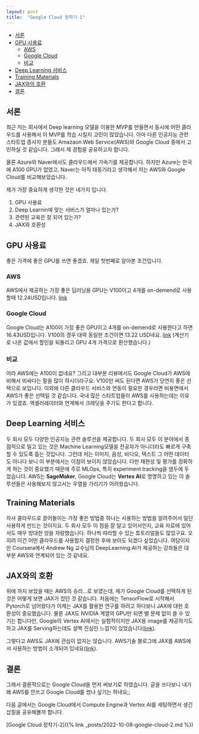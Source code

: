 ```yaml
---
layout: post
title:  "Google Cloud 정착기-1"
---
```

- [서론](#서론)
- [GPU 사용료](#gpu-사용료)
  - [AWS](#aws)
  - [Google Cloud](#google-cloud)
  - [비교](#비교)
- [Deep Learning 서비스](#deep-learning-서비스)
- [Training Materials](#training-materials)
- [JAX와의 호환](#jax와의-호환)
- [결론](#결론)

## 서론

최근 저는 회사에서 Deep learning 모델을 이용한 MVP를 만들면서 동시에 어떤 클라우드를 사용해서 이 MVP를 학습 시킬지 고민이 많았습니다. 아마 다른 인공지능 관련 스타트업 종사자 분들도 Amazaon Web Service(AWS)와 Google Cloud 중에서 고민하실 것 같습니다. 그래서 제 경험을 공유하고자 합니다.

물론 Azure와 Naver에서도 클라우드에서 가속기를 제공합니다. 하지만 Azure는 한국에 A100 GPU가 없었고, Naver는 아직 태동기라고 생각해서 저는 AWS와 Google Cloud를 비교해보았습니다.

제가 가장 중요하게 생각한 것은 네가지 입니다.

1. GPU 사용료
2. Deep Learnin에 맞는 서비스가 얼마나 있는가?
3. 관련된 교육은 잘 되어 있는가?
4. JAX와 호환성

## GPU 사용료

좋은 가격에 좋은 GPU를 쓰면 좋겠죠. 제일 첫번째로 알아본 조건입니다.

### AWS

AWS에서 제공하는 가장 좋은 딥러닝용 GPU는 V100이고 4개를 on-demend로 사용할때 12.24USD입니다. [link](https://aws.amazon.com/ko/ec2/instance-types/p3/)

### Google Cloud

Google Cloud는 A100이 가장 좋은 GPU이고 4개를 on-demend로 사용한다고 하면 16.43USD입니다. V100의 경우 대략 동일한 조건이면 13.22 USD네요. [link](https://cloud.google.com/products/calculator/#id=75c81209-52af-4421-aac0-c753dd258bb4) (계산기로 나온 값에서 할인을 되돌리고 GPU 4개 가격으로 환산했습니다.)

### 비교

어라 AWS에는 A100이 없네요? 그리고 대부분 리뷰에서도 Google Cloud가 AWS에 비해서 비싸다는 말을 많이 하시더라구요. V100만 써도 된다면 AWS가 당연히 좋은 선택으로 보입니다. 이외에 다른 클라우드 서비스와 연동이 필요한 경우라면 비용면에서 AWS가 좋은 선택일 것 같습니다. 국내 많은 스타트업들이 AWS를 사용하는데는 이유가 있겠죠. 엑셀러레이터와 연계해서 크레딧을 주기도 한다고 합니다.

## Deep Learning 서비스

두 회사 모두 다양한 인공지능 관련 솔루션을 제공합니다. 두 회사 모두 이 분야에서 중점적으로 밀고 있는 것은 Machine Learning모델을 전공자가 아니더라도 빠르게 구축할 수 있도록 돕는 것입니다. 그런데 저는 이미지, 음성, 비디오, 텍스트 그 어떤 데이터도 아니다 보니 이 부분에서는 이점이 보이지 않았습니다. 다만 재현성 및 평가를 정확하게 하는 것이 중요했기 때문에 주로 MLOps, 특히 experiment tracking을 염두에 두었습니다. AWS는 **SageMaker**, Google Cloud는 **Vertex AI**로 명명하고 있는 이 솔루션들은 사용해보지 않고서는 우열을 가리기가 어려웠습니다.

## Training Materials

자사 클라우드로 끌어들이는 가장 좋은 방법중 하나는 사용하는 방법을 알려주어서 일단 사용하게 만드는 것이지요. 두 회사 모두 이 점을 잘 알고 있어서인지, 교육 자료에 있어서도 매우 방대한 양을 자랑했습니다. 하나씩 따라할 수 있는 튜토리얼들도 많았구요. 오히려 이건 어떤 클라우드를 사용할지 결정한 후에 보아도 되겠다 싶었습니다.
여담이지만 Coursera에서 Andrew Ng 교수님의 DeepLearning.AI가 제공하는 강좌들은 대부분 AWS와 연계되어 있는 것 같네요.

## JAX와의 호환

위에 까지 보았을 때는 AWS의 승리...로 보였는데, 제가 Google Cloud를 선택하게 된 것은 어떻게 보면 JAX가 컸던 것 같습니다. 처음에는 TensorFlow로 시작해서 Pytorch로 넘어왔다가 이제는 JAX를 활용한 연구를 하려고 하다보니 JAX에 대한 호환성이 중요했습니다.
물론 JAX도 NVIDIA 계열의 GPU만 되면 별 문제 없이 쓸 수 있기는 합니다만, Google의 Vertex AI에서는 실험적이지만 JAX용 image를 제공하기도 하고 JAX를 Serving하는데도 살짝 진심인 느낌?이 있었습니다([link](https://cloud.google.com/tpu/docs/run-calculation-jax)).

그렇다고 AWS도 JAX에 관심이 없지는 않습니다. AWS기술 블로그에 JAX를 AWS에서 사용하는 방법이 소개되어 있네요([link](https://aws.amazon.com/ko/blogs/machine-learning/training-and-deploying-deep-learning-models-using-jax-with-amazon-sagemaker/)).

## 결론

그래서 결론적으로는 Google Cloud을 먼저 써보기로 하였습니다. 글을 쓰다보니 내가 왜 AWS를 안쓰고 Google Cloud를 썼나 싶기는 하네요;;

다음 글에서는 Google Cloud에서 Compute Engine과 Vertex AI를 세팅하면서 생긴 삽질을 공유해볼까 합니다.

[Google Cloud 정착기-2]({% link _posts/2022-10-08-google-cloud-2.md %})
